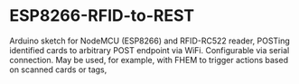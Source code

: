 # ESP8266-RFID-to-REST
Arduino sketch for NodeMCU (ESP8266) and RFID-RC522 reader, POSTing identified cards to arbitrary POST endpoint via WiFi. Configurable via serial connection. May be used, for example, with FHEM to trigger actions based on scanned cards or tags,
